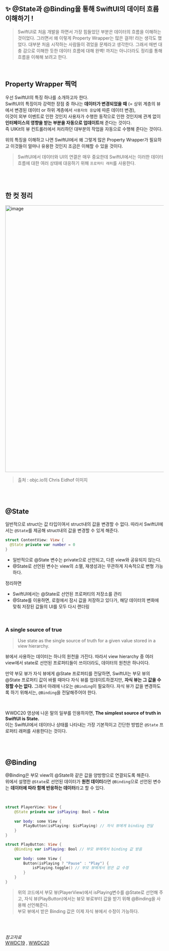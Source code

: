 ## ✨ @State과 @Binding을 통해 SwiftUI의 데이터 흐름 이해하기 !

> SwiftUI로 처음 개발을 하면서 가장 힘들었던 부분은 데이터의 흐름을 이해하는 것이었다. 그러면서 왜 이렇게 Property Wrapper는 많은 걸까! 라는 생각도 했었다. 대부분 처음 시작하는 사람들이 겪었을 문제라고 생각한다. 
그래서 매번 대충 감으로 이해한 듯한 데이터 흐름에 대해 완벽! 까지는 아니더라도 정리를 통해 흐름을 이해해 보려고 한다. 
</br>

## Property Wrapper 찍먹

우선 SwiftUI의 특징 하나를 소개하고자 한다. </br>
SwiftUI의 특징이자 강력한 장점 중 하나는 **데이터가 변경되었을 때** (= 상위 계층의 뷰에서 변경된 데이터 or 하위 계층에서 `사용자의 응답`에 따른 데이터 변경), </br>
이것이 외부 이벤트로 인한 것인지 사용자가 수행한 동작으로 인한 것인지에 관계 없이 **인터페이스의 영향을 받는 부분을 자동으로 업데이트**해 준다는 것이다. </br>
즉 UIKit의 뷰 컨트롤러에서 처리하던 대부분의 작업을 자동으로 수행해 준다는 것이다. </br>

위의 특징을 이해하고 나면 SwiftUI에서 왜 그렇게 많은 Property Wrapper가 필요하고 이것들이 얼마나 유용한 것인지 조금은 이해할 수 있을 것이다. 
> SwiftUI에서 데이터와 UI의 연결은 매우 중요한데 SwiftUI에서는 이러한 데이터 흐름에 대한 여러 상태에 대응하기 위해 `프로퍼티 래퍼`를 사용한다.

</br>
</br>

## 한 컷 정리
<img width="845" alt="image" src="https://github.com/GYURI-PARK/TIL_iOS/assets/93391058/fd77ce68-390e-4c71-ac45-b1d02ec02c2c"> </br>
> 출처 : objc.io의 Chris Eidhof 이미지

</br>
</br>

## @State

일반적으로 struct는 값 타입이여서 struct내의 값을 변경할 수 없다.
따라서 SwiftUI에서는 `@State`를 제공해 struct내의 값을 변경할 수 있게 해준다. 

```swift
struct ContentView: View {
  @State private var number = 0
}
```
- 일반적으로 @State 변수는 private으로 선언되고, 다른 view와 공유되지 않는다.
- @State로 선언된 변수는 view의 소멸, 재생성과는 무관하게 지속적으로 변형 가능하다.

정리하면 </br>
- SwiftUI에서는 @State로 선언된 프로퍼티의 저장소를 관리
- @State를 이용하면, 로컬에서 잠시 값을 저장하고 있다가, 해당 데이터의 변화에 맞춰 저장된 값들의 UI를 모두 다시 랜더링

 </br> 

### A single source of true
> Use state as the single source of truth for a given value stored in a view hierarchy.

뷰에서 사용하는 데이터는 하나의 원천을 가진다. 따라서 view hierarchy 중 여러 view에서 state로 선언된 프로퍼티들이 쓰이더라도, 데이터의 원천은 하나이다. </br>

만약 부모 뷰가 자식 뷰에게 @State 프로퍼티를 전달하면, SwiftUI는 부모 뷰의 @State 프로퍼티 값이 바뀔 때마다 자식 뷰를 업데이트하겠지만, **자식 뷰는 그 값을 수정할 수는 없다.** 그래서 아래에 나오는 `@Binding`이 필요하다.
자식 뷰가 값을 변경하도록 하기 위해서는, `@Binding`을 전달해주어야 한다.

</br>

WWDC20 영상에 나온 말의 일부를 인용하자면, **The simplest source of truth in SwiftUI is State.** </br>
이는 SwiftUI에서 데이터나 상태를 나타내는 가장 기본적이고 간단한 방법은 `@State` 프로퍼티 래퍼를 사용한다는 것이다.

</br>
</br>

## @Binding

@Binding은 부모 view의 @State와 같은 값을 양방향으로 연결되도록 해준다. </br>
위에서 설명한 `@State`로 선언된 데이터가 **원천 데이터**라면 `@Binding`으로 선언된 변수는 **데이터에 따라 함께 반응하는 데이터**라고 할 수 있다.

</br>

```swift
struct PlayerView: View {
	@State private var isPlaying: Bool = false
    
    var body: some View {
    	PlayButton(isPlaying: $isPlaying) // 자식 뷰에게 binding 전달
    }
}

struct PlayButton: View {
	@Binding var isPlaying: Bool // 부모 뷰에게서 binding 값 받음
    
    var body: some View {
    	Button(isPlaying ? "Pause" : "Play") {
        	isPlaying.toggle() // 부모 뷰에게서 받은 값 수정
        }
    }
}
```
> 위의 코드에서 부모 뷰(PlayerView)에서 isPlaying변수를 @State로 선언해 주고, 자식 뷰(PlayButton)에서는 뷰모 뷰로부터 값을 받기 위해 @Binding을 사용해 선언해준다. </br>
> 부모 뷰에서 받은 Binding 값은 이제 자식 뷰에서 수정이 가능하다.

</br>
</br>


*참고자료* </br>
[WWDC19](https://developer.apple.com/videos/play/wwdc2019/226/) ,
[WWDC20](https://developer.apple.com/videos/play/wwdc2020/10040/)
